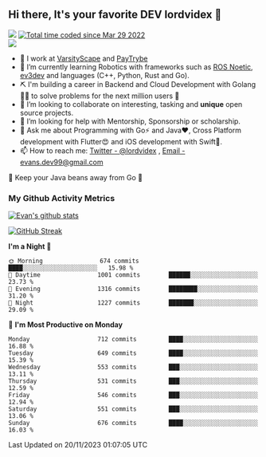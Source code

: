 ## Hi there, It's your favorite DEV lordvidex 👋
<img src="https://komarev.com/ghpvc/?username=lordvidex&label=Views&color=blue&style=plastic" /> <a href="https://wakatime.com/@0e56db35-d16b-410a-acc0-4085055304bf"><img src="https://wakatime.com/badge/user/0e56db35-d16b-410a-acc0-4085055304bf.svg" alt="Total time coded since Mar 29 2022" /></a>  
![](https://github-profile-trophy.vercel.app/?username=lordvidex)
- 🔭 I work at [VarsityScape](https://varsityscape.com) and [PayTrybe](https://www.paytrybe.com)
- 🌱 I’m currently learning Robotics with frameworks such as [ROS Noetic](ros.org), [ev3dev](www.ev3dev.org) and languages (C++, Python, Rust and Go).
- ⛏️ I'm building a career in Backend and Cloud Development with Golang 🧙🏼 to solve problems for the next million users 🤌
- 👯 I’m looking to collaborate on interesting, tasking and **unique** open source projects.
- 🤔 I’m looking for help with Mentorship, Sponsorship or scholarship.
- 💬 Ask me about Programming with Go⚡️ and Java❤️, Cross Platform development with Flutter😍 and iOS development with Swift🚀.
- 📫 How to reach me: [Twitter - @lordvidex](https://twitter.com/lordvidex) , [Email - evans.dev99@gmail.com](mailto:evans.dev99@gmail.com?body=Hello%20Evans,)
  
    
🎤 Keep your Java beans away from Go 🌚
  
  
### My Github Activity Metrics
<div>
<!-- <a href="https://github.com/lordvidex">
  <img src="https://github-readme-stats.vercel.app/api/top-langs/?username=lordvidex&theme=light" />
</a>    -->
<!-- [![Top Langs](https://github-readme-stats.vercel.app/api/top-langs/?username=lordvidex)](https://github.com/lordvidex/)  -->
<a href="https://github.com/lordvidex">
 <img src="https://github-readme-stats.vercel.app/api?username=lordvidex&show_icons=true&theme=light&line_height=27" alt="Evan's github stats"/>
</a>
</div>

[![GitHub Streak](https://github-readme-streak-stats.herokuapp.com?user=lordvidex&theme=github-dark&hide_border=true)](https://git.io/streak-stats)

<!--
  <a href="https://github.com/iampawan/FlutterExampleApps">
    <img align="center" src="https://github-readme-stats.vercel.app/api/pin/?username=iampawan&repo=FlutterExampleApps&theme=light" />

  </a>
  <a href="https://github.com/iampawan/VelocityX">
   <img align="center" src="https://github-readme-stats.vercel.app/api/pin/?username=iampawan&repo=VelocityX&theme=light" />
  </a>
-->
<!--START_SECTION:waka-->
**I'm a Night 🦉** 

```text
🌞 Morning                674 commits         ████░░░░░░░░░░░░░░░░░░░░░   15.98 % 
🌆 Daytime                1001 commits        ██████░░░░░░░░░░░░░░░░░░░   23.73 % 
🌃 Evening                1316 commits        ████████░░░░░░░░░░░░░░░░░   31.20 % 
🌙 Night                  1227 commits        ███████░░░░░░░░░░░░░░░░░░   29.09 % 
```
📅 **I'm Most Productive on Monday** 

```text
Monday                   712 commits         ████░░░░░░░░░░░░░░░░░░░░░   16.88 % 
Tuesday                  649 commits         ████░░░░░░░░░░░░░░░░░░░░░   15.39 % 
Wednesday                553 commits         ███░░░░░░░░░░░░░░░░░░░░░░   13.11 % 
Thursday                 531 commits         ███░░░░░░░░░░░░░░░░░░░░░░   12.59 % 
Friday                   546 commits         ███░░░░░░░░░░░░░░░░░░░░░░   12.94 % 
Saturday                 551 commits         ███░░░░░░░░░░░░░░░░░░░░░░   13.06 % 
Sunday                   676 commits         ████░░░░░░░░░░░░░░░░░░░░░   16.03 % 
```



 Last Updated on 20/11/2023 01:07:05 UTC
<!--END_SECTION:waka-->
